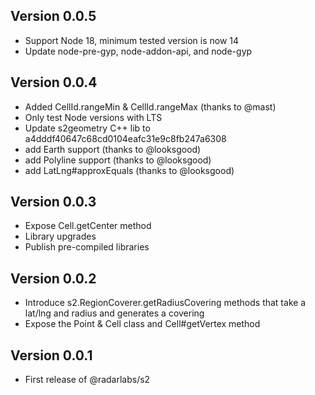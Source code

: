 ## Version 0.0.5

- Support Node 18, minimum tested version is now 14
- Update node-pre-gyp, node-addon-api, and node-gyp

## Version 0.0.4

- Added CellId.rangeMin & CellId.rangeMax (thanks to @mast)
- Only test Node versions with LTS
- Update s2geometry C++ lib to a4dddf40647c68cd0104eafc31e9c8fb247a6308
- add Earth support (thanks to @looksgood)
- add Polyline support (thanks to @looksgood)
- add LatLng#approxEquals (thanks to @looksgood)

## Version 0.0.3

- Expose Cell.getCenter method
- Library upgrades
- Publish pre-compiled libraries

## Version 0.0.2

- Introduce s2.RegionCoverer.getRadiusCovering methods that take a lat/lng and radius and generates a covering
- Expose the Point & Cell class and Cell#getVertex method

## Version 0.0.1

- First release of @radarlabs/s2
